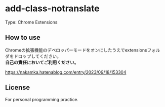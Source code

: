 # add-class-notranslate

Type: Chrome Extensions

## How to use

Chromeの拡張機能のデベロッパーモードをオンにしたうえでextensionsフォルダをドロップしてください。  
**自己の責任においてご利用ください。**

https://nakamka.hatenablog.com/entry/2023/09/18/153304

## License

For personal programming practice.